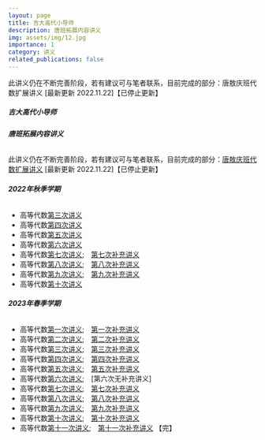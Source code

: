 ```yaml
---
layout: page
title: 吉大高代小导师
description: 唐班拓展内容讲义
img: assets/img/12.jpg
importance: 1
category: 讲义
related_publications: false
---
```


此讲义仍在不断完善阶段，若有建议可与笔者联系，目前完成的部分：唐敖庆班代数扩展讲义 [最新更新 2022.11.22]【已停止更新】
<!-- 
    ---
    layout: page
    title: project
    description: a project with a background image
    img: /assets/img/12.jpg
    --- -->

<h5 id=""><strong>吉大高代小导师</strong></h5>
<h6 id="-1"><strong>唐班拓展内容讲义</strong></h6>
<p>此讲义仍在不断完善阶段，若有建议可与笔者联系，目前完成的部分：<a href="https://platoeinsyu.github.io/assets/pdf/notes/linear_algebra/fall/Algebra-Supplementaries-book.pdf">唐敖庆班代数扩展讲义</a> [最新更新 2022.11.22]【已停止更新】</p>
<h6 id="2022"><strong>2022年秋季学期</strong></h6>
<ul>
    <li>高等代数<a href="https://platoeinsyu.github.io/assets/pdf/notes/linear_algebra/fall/22-fall-alg3.pdf">第三次讲义</a></li>
    <li>高等代数<a href="https://platoeinsyu.github.io/assets/pdf/notes/linear_algebra/fall/22-fall-alg4.pdf">第四次讲义</a></li>
    <li>高等代数<a href="https://platoeinsyu.github.io/assets/pdf/notes/linear_algebra/fall/22-fall-alg5.pdf">第五次讲义</a></li>
    <li>高等代数<a href="https://platoeinsyu.github.io/assets/pdf/notes/linear_algebra/fall/22-fall-alg6.pdf">第六次讲义</a></li>
    <li>高等代数<a href="https://platoeinsyu.github.io/assets/pdf/notes/linear_algebra/fall/22-fall-alg7.pdf">第七次讲义</a>;&emsp;<a href="https://platoeinsyu.github.io/assets/pdf/notes/linear_algebra/fall/22-fall-alg7-supplements.pdf">第七次补充讲义</a></li>
    <li>高等代数<a href="https://platoeinsyu.github.io/assets/pdf/notes/linear_algebra/fall/22-fall-alg8.pdf">第八次讲义</a>;&emsp;<a href="https://platoeinsyu.github.io/assets/pdf/notes/linear_algebra/fall/22-fall-alg8-supplements.pdf">第八次补充讲义</a></li>
    <li>高等代数<a href="https://platoeinsyu.github.io/assets/pdf/notes/linear_algebra/fall/22-fall-alg9.pdf">第九次讲义</a>;&emsp;<a href="https://platoeinsyu.github.io/assets/pdf/notes/linear_algebra/fall/22-fall-alg9-supplements.pdf">第九次补充讲义</a></li>
    <li>高等代数<a href="https://platoeinsyu.github.io/assets/pdf/notes/linear_algebra/fall/22-fall-alg10.pdf">第十次讲义</a></li>
</ul>
<h6 id="2023"><strong>2023年春季学期</strong></h6>
<ul>
    <li>高等代数<a href="https://platoeinsyu.github.io/assets/pdf/notes/linear_algebra/spring/23-spring-alg1.pdf">第一次讲义</a>;&emsp;<a href="https://platoeinsyu.github.io/assets/pdf/notes/linear_algebra/spring/23-spring-alg1-supplements.pdf">第一次补充讲义</a></li>
    <li>高等代数<a href="https://platoeinsyu.github.io/assets/pdf/notes/linear_algebra/spring/23-spring-alg2.pdf">第二次讲义</a>;&emsp;<a href="https://platoeinsyu.github.io/assets/pdf/notes/linear_algebra/spring/23-spring-alg2-supplements.pdf">第二次补充讲义</a></li>
    <li>高等代数<a href="https://platoeinsyu.github.io/assets/pdf/notes/linear_algebra/spring/23-spring-alg3.pdf">第三次讲义</a>;&emsp;<a href="https://platoeinsyu.github.io/assets/pdf/notes/linear_algebra/spring/23-spring-alg3-supplements.pdf">第三次补充讲义</a></li>
    <li>高等代数<a href="https://platoeinsyu.github.io/assets/pdf/notes/linear_algebra/spring/23-spring-alg4.pdf">第四次讲义</a>;&emsp;<a href="https://platoeinsyu.github.io/assets/pdf/notes/linear_algebra/spring/23-spring-alg4-supplements.pdf">第四次补充讲义</a></li>
    <li>高等代数<a href="https://platoeinsyu.github.io/assets/pdf/notes/linear_algebra/spring/23-spring-alg5.pdf">第五次讲义</a>;&emsp;<a href="https://platoeinsyu.github.io/assets/pdf/notes/linear_algebra/spring/23-spring-alg5-supplements.pdf">第五次补充讲义</a></li>
    <li>高等代数<a href="https://platoeinsyu.github.io/assets/pdf/notes/linear_algebra/spring/23-spring-alg6.pdf">第六次讲义</a>;&emsp;[第六次无补充讲义]</li>
    <li>高等代数<a href="https://platoeinsyu.github.io/assets/pdf/notes/linear_algebra/spring/23-spring-alg7.pdf">第七次讲义</a>;&emsp;<a href="https://platoeinsyu.github.io/assets/pdf/notes/linear_algebra/spring/23-spring-alg7-supplements.pdf">第七次补充讲义</a></li>
    <li>高等代数<a href="https://platoeinsyu.github.io/assets/pdf/notes/linear_algebra/spring/23-spring-alg8.pdf">第八次讲义</a>;&emsp;<a href="https://platoeinsyu.github.io/assets/pdf/notes/linear_algebra/spring/23-spring-alg8-supplements.pdf">第八次补充讲义</a></li>
    <li>高等代数<a href="https://platoeinsyu.github.io/assets/pdf/notes/linear_algebra/spring/23-spring-alg9.pdf">第九次讲义</a>;&emsp;<a href="https://platoeinsyu.github.io/assets/pdf/notes/linear_algebra/spring/23-spring-alg9-supplements.pdf">第九次补充讲义</a></li>
    <li>高等代数<a href="https://platoeinsyu.github.io/assets/pdf/notes/linear_algebra/spring/23-spring-alg10.pdf">第十次讲义</a>;&emsp;<a href="https://platoeinsyu.github.io/assets/pdf/notes/linear_algebra/spring/23-spring-alg10-supplements.pdf">第十次补充讲义</a></li>
    <li>高等代数<a href="https://platoeinsyu.github.io/assets/pdf/notes/linear_algebra/spring/23-spring-alg11.pdf">第十一次讲义</a>;&emsp;<a href="https://platoeinsyu.github.io/assets/pdf/notes/linear_algebra/spring/23-spring-alg11-supplements.pdf">第十一次补充讲义</a> 【完】</li>
</ul>